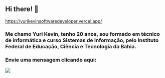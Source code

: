 ## Hi there! 👋
https://yurikevinsoftwaredeveloper.vercel.app/
### Me chamo Yuri Kevin, tenho 20 anos, sou formado em técnico de informática e curso Sistemas de Informação, pelo Instituto Federal de Educação, Ciência e Tecnologia da Bahia.

### Envie uma mensagem clicando aqui:
<div>
  <a href = "mailto:yurikevin1405@gmail.com"><img src="https://img.shields.io/badge/-Gmail-%23333?style=for-the-badge&logo=gmail&logoColor=white" target="_blank"></a>
</div>

